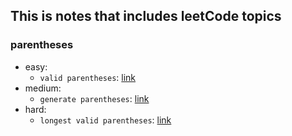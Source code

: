 ## This is notes that includes leetCode topics

### parentheses

- easy:
  - `valid parentheses`: [link](https://leetcode.com/problems/valid-parentheses/) 
- medium:
  - `generate parentheses`: [link](https://leetcode.com/problems/generate-parentheses/)
- hard:
  - `longest valid parentheses`: [link](https://leetcode.com/problems/longest-valid-parentheses/)
